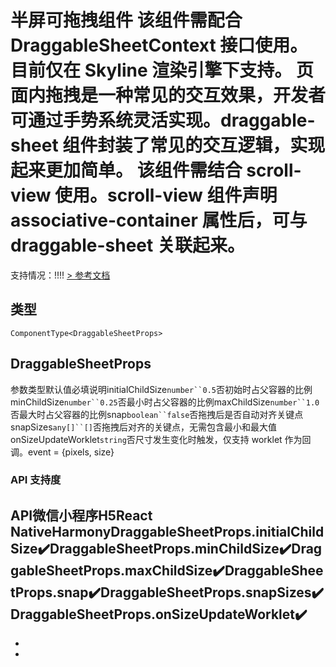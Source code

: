 # 半屏可拖拽组件 该组件需配合 DraggableSheetContext 接口使用。 目前仅在 Skyline 渲染引擎下支持。 页面内拖拽是一种常见的交互效果，开发者可通过手势系统灵活实现。draggable-sheet 组件封装了常见的交互逻辑，实现起来更加简单。 该组件需结合 scroll-view 使用。scroll-view 组件声明 associative-container 属性后，可与 draggable-sheet 关联起来。
支持情况：!!!!
[> 参考文档
](https://developers.weixin.qq.com/miniprogram/dev/component/draggable-sheet.html)
## 类型[​](draggable-sheet.html#类型)
```tsx
ComponentType<DraggableSheetProps>
```

## DraggableSheetProps[​](draggable-sheet.html#draggablesheetprops)
参数类型默认值必填说明initialChildSize`number``0.5`否初始时占父容器的比例minChildSize`number``0.25`否最小时占父容器的比例maxChildSize`number``1.0`否最大时占父容器的比例snap`boolean``false`否拖拽后是否自动对齐关键点snapSizes`any[]``[]`否拖拽后对齐的关键点，无需包含最小和最大值onSizeUpdateWorklet`string`否尺寸发生变化时触发，仅支持 worklet 作为回调。event = {pixels, size}
### API 支持度[​](draggable-sheet.html#api-支持度)
API微信小程序H5React NativeHarmonyDraggableSheetProps.initialChildSize✔️DraggableSheetProps.minChildSize✔️DraggableSheetProps.maxChildSize✔️DraggableSheetProps.snap✔️DraggableSheetProps.snapSizes✔️DraggableSheetProps.onSizeUpdateWorklet✔️
- 
- 

-
